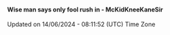 #### Wise man says only fool rush in - McKidKneeKaneSir
Updated on 14/06/2024 - 08:11:52 (UTC) Time Zone
